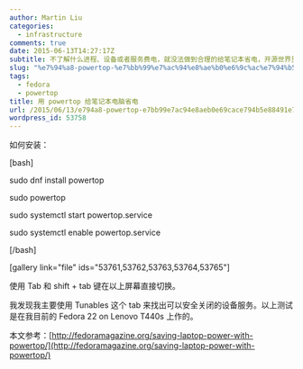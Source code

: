 ```yaml
---
author: Martin Liu
categories:
  - infrastructure
comments: true
date: 2015-06-13T14:27:17Z
subtitle: 不了解什么进程、设备或者服务费电，就没法做到合理的给笔记本省电，开源世界里最不缺的就是活雷锋，想要什么工具只需要搜一下便可以发现到一堆。本文介绍一个查看笔记本电脑耗电情况的工具powertop。
slug: "%e7%94%a8-powertop-%e7%bb%99%e7%ac%94%e8%ae%b0%e6%9c%ac%e7%94%b5%e8%84%91%e7%9c%81%e7%94%b5"
tags:
  - fedora
  - powertop
title: 用 powertop 给笔记本电脑省电
url: /2015/06/13/e794a8-powertop-e7bb99e7ac94e8aeb0e69cace794b5e88491e79c81e794b5/
wordpress_id: 53758
---
```


如何安装：

[bash]

sudo dnf install powertop

sudo powertop

sudo systemctl start powertop.service

sudo systemctl enable powertop.service

[/bash]

[gallery link="file" ids="53761,53762,53763,53764,53765"]

使用 Tab 和 shift + tab 键在以上屏幕直接切换。

我发现我主要使用 Tunables 这个 tab 来找出可以安全关闭的设备服务。以上测试是在我目前的 Fedora 22 on Lenovo T440s 上作的。

本文参考：[http://fedoramagazine.org/saving-laptop-power-with-powertop/](http://fedoramagazine.org/saving-laptop-power-with-powertop/)
